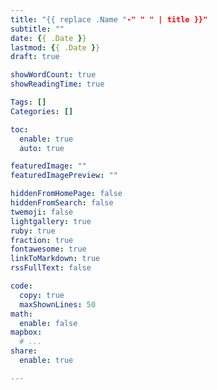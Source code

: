 ```yaml
---
title: "{{ replace .Name "-" " " | title }}"
subtitle: ""
date: {{ .Date }}
lastmod: {{ .Date }}
draft: true

showWordCount: true
showReadingTime: true

Tags: []
Categories: []

toc:
  enable: true
  auto: true

featuredImage: ""
featuredImagePreview: ""

hiddenFromHomePage: false
hiddenFromSearch: false
twemoji: false
lightgallery: true
ruby: true
fraction: true
fontawesome: true
linkToMarkdown: true
rssFullText: false

code:
  copy: true
  maxShownLines: 50
math:
  enable: false
mapbox:
  # ...
share:
  enable: true

---
```


<div style="text-align: justify">


</div>